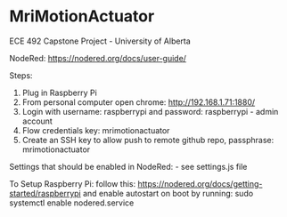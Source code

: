 # MriMotionActuator

ECE 492 Capstone Project - University of Alberta

NodeRed:
https://nodered.org/docs/user-guide/

Steps:

1. Plug in Raspberry Pi
2. From personal computer open chrome: http://192.168.1.71:1880/
3. Login with username: raspberrypi and password: raspberrypi - admin account
4. Flow credentials key: mrimotionactuator
5. Create an SSH key to allow push to remote github repo, passphrase: mrimotionactuator

Settings that should be enabled in NodeRed: - see settings.js file

To Setup Raspberry Pi:
follow this: https://nodered.org/docs/getting-started/raspberrypi
and enable autostart on boot by running: sudo systemctl enable nodered.service
